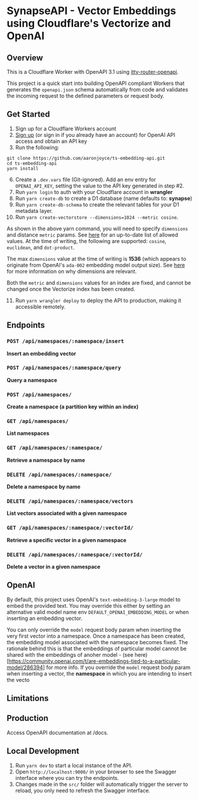 # SynapseAPI - Vector Embeddings using Cloudflare's Vectorize and OpenAI

## Overview
This is a Cloudflare Worker with OpenAPI 3.1 using [itty-router-openapi](https://github.com/cloudflare/itty-router-openapi).

This project is a quick start into building OpenAPI compliant Workers that generates the
`openapi.json` schema automatically from code and validates the incoming request to the defined parameters or request body.

## Get Started
1. Sign up for a Cloudflare Workers account
2. [Sign up](https://platform.openai.com/signup) (or sign in if you already have an account) for OpenAI API access and obtain an API key 
3. Run the following:
```
git clone https://github.com/aaronjoyce/ts-embedding-api.git
cd ts-embedding-api
yarn install
```
6. Create a `.dev.vars` file (Git-ignored). Add an env entry for `OPENAI_API_KEY`, setting the value to the API key generated in step #2.
7. Run `yarn login` to auth with your Cloudflare account in **wrangler**
8. Run `yarn create-db` to create a D1 database (name defaults to: **synapse**)
9. Run `yarn create-db-schema` to create the relevant tables for your D1 metadata layer.
10. Run `yarn create-vectorstore --dimensions=1024 --metric cosine`.

As shown in the above yarn command, you will need to specify `dimensions` and distance `metric` params. See [here](https://developers.cloudflare.com/vectorize/configuration/create-indexes/#distance-metrics) for an up-to-date list of allowed values. At the time of writing, the following are supported: `cosine`, `euclidean`, and `dot-product`.

The max `dimensions` value at the time of writing is **1536** (which appears to originate from OpenAI's `ada-002` embedding model output size). See [here](https://developers.cloudflare.com/vectorize/configuration/create-indexes/#dimensions) for more information on why dimensions are relevant. 

Both the `metric` and `dimensions` values for an index are fixed, and cannot be changed once the Vectorize index has been created.

11. Run `yarn wrangler deploy` to deploy the API to production, making it accessible remotely. 

## Endpoints
### `POST /api/namespaces/:namespace/insert`
**Insert an embedding vector**


### `POST /api/namespaces/:namespace/query` 
**Query a namespace**

### `POST /api/namespaces/`
**Create a namespace (a partition key within an index)**

### `GET /api/namespaces/`
**List namespaces**

### `GET /api/namespaces/:namespace/`
**Retrieve a namespace by name**

### `DELETE /api/namespaces/:namespace/`
**Delete a namespace by name**

### `DELETE /api/namespaces/:namespace/vectors`
**List vectors associated with a given namespace**

### `GET /api/namespaces/:namespace/:vectorId/`
**Retrieve a specific vector in a given namespace**

### `DELETE /api/namespaces/:namespace/:vectorId/`
**Delete a vector in a given namespace**


## OpenAI
By default, this project uses OpenAI's `text-embedding-3-large` model to embed the provided text. You may override this either by setting an alternative valid model name env 
`DEFAULT_OPENAI_EMBEDDING_MODEL` or when inserting an embedding vector.

You can only override the `model` request body param when inserting the very first vector into a namespace. Once a namespace has been created, the embedding model associated with the namespace becomes fixed. The rationale behind this is that the embeddings of particular model cannot be shared with the embeddings of anoher model - (see here)[https://community.openai.com/t/are-embeddings-tied-to-a-particular-model/286394] for more info.
If you override the `model` request body param when inserting a vector, the **namespace** in which you are intending to insert the vecto

## Limitations


## Production
Access OpenAPI documentation at /docs.

## Local Development
1. Run `yarn dev` to start a local instance of the API.
2. Open `http://localhost:9000/` in your browser to see the Swagger interface where you can try the endpoints.
3. Changes made in the `src/` folder will automatically trigger the server to reload, you only need to refresh the Swagger interface.

